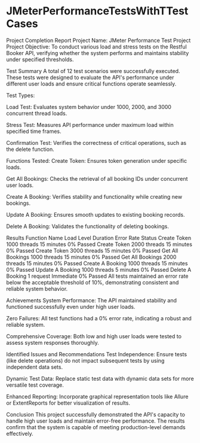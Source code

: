 # JMeterPerformanceTestsWithTTestCases

Project Completion Report
Project Name: JMeter Performance Test Project Project Objective: To conduct various load and stress tests on the Restful Booker API, verifying whether the system performs and maintains stability under specified thresholds.

Test Summary
A total of 12 test scenarios were successfully executed. These tests were designed to evaluate the API's performance under different user loads and ensure critical functions operate seamlessly.

Test Types:

Load Test: Evaluates system behavior under 1000, 2000, and 3000 concurrent thread loads.

Stress Test: Measures API performance under maximum load within specified time frames.

Confirmation Test: Verifies the correctness of critical operations, such as the delete function.

Functions Tested:
Create Token: Ensures token generation under specific loads.

Get All Bookings: Checks the retrieval of all booking IDs under concurrent user loads.

Create A Booking: Verifies stability and functionality while creating new bookings.

Update A Booking: Ensures smooth updates to existing booking records.

Delete A Booking: Validates the functionality of deleting bookings.

Results
Function Name	Load Level	Duration	Error Rate	Status
Create Token	1000 threads	15 minutes	0%	Passed
Create Token	2000 threads	15 minutes	0%	Passed
Create Token	3000 threads	15 minutes	0%	Passed
Get All Bookings	1000 threads	15 minutes	0%	Passed
Get All Bookings	2000 threads	15 minutes	0%	Passed
Create A Booking	1000 threads	15 minutes	0%	Passed
Update A Booking	1000 threads	5 minutes	0%	Passed
Delete A Booking	1 request	Immediate	0%	Passed
All tests maintained an error rate below the acceptable threshold of 10%, demonstrating consistent and reliable system behavior.

Achievements
System Performance: The API maintained stability and functioned successfully even under high user loads.

Zero Failures: All test functions had a 0% error rate, indicating a robust and reliable system.

Comprehensive Coverage: Both low and high user loads were tested to assess system responses thoroughly.

Identified Issues and Recommendations
Test Independence: Ensure tests (like delete operations) do not impact subsequent tests by using independent data sets.

Dynamic Test Data: Replace static test data with dynamic data sets for more versatile test coverage.

Enhanced Reporting: Incorporate graphical representation tools like Allure or ExtentReports for better visualization of results.

Conclusion
This project successfully demonstrated the API's capacity to handle high user loads and maintain error-free performance. The results confirm that the system is capable of meeting production-level demands effectively.
